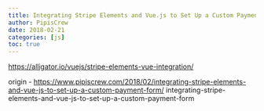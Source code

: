 ```yaml
---
title: Integrating Stripe Elements and Vue.js to Set Up a Custom Payment Form
author: PipisCrew
date: 2018-02-21
categories: [js]
toc: true
---
```


https://alligator.io/vuejs/stripe-elements-vue-integration/

origin - https://www.pipiscrew.com/2018/02/integrating-stripe-elements-and-vue-js-to-set-up-a-custom-payment-form/ integrating-stripe-elements-and-vue-js-to-set-up-a-custom-payment-form